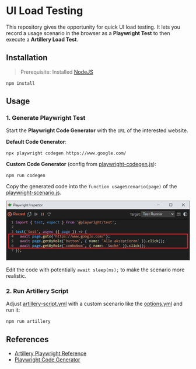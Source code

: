# UI Load Testing

This repository gives the opportunity for quick UI load testing. It lets you record a usage scenario in the browser as
a __Playwright Test__ to then execute a __Artillery Load Test__.

## Installation

> Prerequisite: Installed [NodeJS](https://nodejs.org/en/download)

```shell
npm install
```

## Usage

### 1. Generate Playwright Test

Start the __Playwright Code Generator__ with the `URL` of the interested website.

__Default Code Generator__:

```shell
npx playwright codegen https://www.google.com/
```

__Custom Code Generator__ (config from [playwright-codegen.js](src/playwright-codegen.js)):

```shell
npm run codegen
```

Copy the generated code into the `function usageScenario(page)` of
the [playwright-scenario.js](src/playwright-scenario.js).

![Playwright Codegen](.docs/playwright-codegen.png)

Edit the code with potentially `await sleep(ms);` to make the scenario more realistic. 

### 2. Run Artillery Script

Adjust [artillery-script.yml](src/artillery-script.yml) with a custom scenario like the [options.yml](src/options.yml)
and run it:

```shell
npm run artillery
```

## References

* [Artillery Playwright Reference](https://www.artillery.io/docs/reference/engines/playwright)
* [Playwright Code Generator](https://playwright.dev/docs/codegen)
